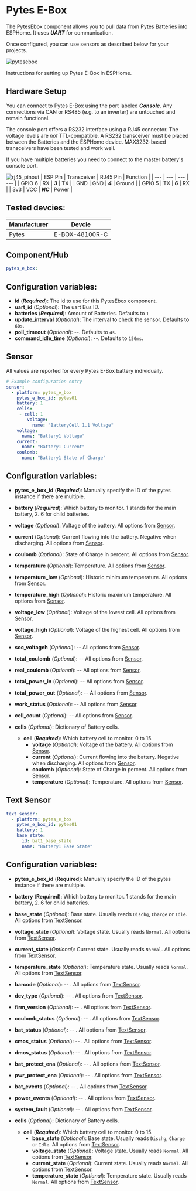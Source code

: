 Pytes E-Box
=================
The PytesEbox component allows you to pull data from Pytes Batteries into ESPHome.
It uses ***UART*** for communication.

Once configured, you can use sensors as described below for your projects.

![pytesebox](https://github.com/user-attachments/assets/699cedf4-fe41-476b-9a39-41ebb7c520f5)


Instructions for setting up Pytes E-Box in ESPHome.

Hardware Setup
--------------

You can connect to Pytes E-Box using the port labeled ***Console***.
Any connections via CAN or RS485 (e.g. to an inverter) are untouched and remain functional.

The console port offers a RS232 interface using a RJ45 connector.
The voltage levels are *not* TTL-compatible. A RS232 transceiver must be placed between the Batteries and the ESPHome device.
MAX3232-based transceivers have been tested and work well.

If you have multiple batteries you need to connect to the master battery's console port.

![rj45_pinout](https://github.com/user-attachments/assets/cb4f9808-333d-4344-b02e-18e8ffaf3341)
| ESP Pin | Transceiver | RJ45 Pin | Function |
| --- | --- | --- | --- |
| GPIO 6 | RX | ***3*** | TX |
| GND | GND | ***4*** | Ground |
| GPIO 5 | TX | ***6*** | RX |
| 3v3 | VCC | ***NC*** | Power |


Tested devcies:
------------------------
| Manufacturer | Devcie |
| --- | --- |
| Pytes | E-BOX-48100R-C |


Component/Hub
-------------

```yaml
pytes_e_box:
```

Configuration variables:
------------------------
- **id** (***Required***): The id to use for this PytesEbox component.
- **uart_id** (*Optional*): The uart Bus ID.
- **batteries** (***Required***): Amount of Batteries. Defaults to ``1``
- **update_interval** (*Optional*): The interval to check the sensor. Defaults to ``60s``.
- **poll_timeout** (*Optional*): --. Defaults to ``4s``.
- **command_idle_time** (*Optional*): --. Defaults to ``150ms``. 

Sensor
------

All values are reported for every Pytes E-Box battery individually.

```yaml
# Example configuration entry
sensor:
  - platform: pytes_e_box
    pytes_e_box_id: pytes01
    battery: 1
    cells:
     - cell: 1
        voltage:
          name: "BatteryCell 1.1 Voltage"         
    voltage:
      name: "Battery1 Voltage"
    current:
      name: "Battery1 Current"
    coulomb:
      name: "Battery1 State of Charge"
```

Configuration variables:
------------------------
- **pytes_e_box_id** (***Required***): Manually specify the ID of the pytes instance if there are multiple.
- **battery** (***Required***): Which battery to monitor. 1 stands for the main battery, 2..6 for child batteries.
- **voltage** (*Optional*): Voltage of the battery. All options from [Sensor](https://esphome.io/components/sensor/#config-sensor).
- **current** (*Optional*): Current flowing into the battery. Negative when discharging. All options from [Sensor](https://esphome.io/components/sensor/#config-sensor).
- **coulomb** (*Optional*): State of Charge in percent. All options from [Sensor](https://esphome.io/components/sensor/#config-sensor).
- **temperature** (*Optional*): Temperature. All options from [Sensor](https://esphome.io/components/sensor/#config-sensor).
- **temperature_low** (*Optional*): Historic minimum temperature. All options from [Sensor](https://esphome.io/components/sensor/#config-sensor).
- **temperature_high** (*Optional*): Historic maximum temperature. All options from [Sensor](https://esphome.io/components/sensor/#config-sensor).
- **voltage_low** (*Optional*): Voltage of the lowest cell. All options from [Sensor](https://esphome.io/components/sensor/#config-sensor).
- **voltage_high** (*Optional*): Voltage of the highest cell. All options from [Sensor](https://esphome.io/components/sensor/#config-sensor).
- **soc_voltageh** (*Optional*): -- All options from [Sensor](https://esphome.io/components/sensor/#config-sensor).
- **total_coulomb** (*Optional*): -- All options from [Sensor](https://esphome.io/components/sensor/#config-sensor).
- **real_coulomb** (*Optional*): -- All options from [Sensor](https://esphome.io/components/sensor/#config-sensor).
- **total_power_in** (*Optional*): -- All options from [Sensor](https://esphome.io/components/sensor/#config-sensor).
- **total_power_out** (*Optional*): -- All options from [Sensor](https://esphome.io/components/sensor/#config-sensor).
- **work_status** (*Optional*): -- All options from [Sensor](https://esphome.io/components/sensor/#config-sensor).
- **cell_count** (*Optional*): -- All options from [Sensor](https://esphome.io/components/sensor/#config-sensor).

- **cells** (*Optional*): Dictionary of Battery cells.
  - **cell** (***Required***): Which battery cell to monitor. 0 to 15. 
    - **voltage** (*Optional*): Voltage of the battery. All options from [Sensor](https://esphome.io/components/sensor/#config-sensor).
    - **current** (*Optional*): Current flowing into the battery. Negative when discharging. All options from [Sensor](https://esphome.io/components/sensor/#config-sensor).
    - **coulomb** (*Optional*): State of Charge in percent. All options from [Sensor](https://esphome.io/components/sensor/#config-sensor).
    - **temperature** (*Optional*): Temperature. All options from [Sensor](https://esphome.io/components/sensor/#config-sensor).


Text Sensor
-----------

```yaml
text_sensor:
  - platform: pytes_e_box
    pytes_e_box_id: pytes01
    battery: 1    
    base_state:
      id: bat1_base_state
      name: "Battery1 Base State"
```

Configuration variables:
------------------------
- **pytes_e_box_id** (**Required**): Manually specify the ID of the pytes instance if there are multiple.
- **battery** (**Required**): Which battery to monitor. 1 stands for the main battery, 2..6 for child batteries.
- **base_state** (*Optional*): Base state. Usually reads ``Dischg``, ``Charge`` or ``Idle``. All options from [TextSensor](https://esphome.io/components/text_sensor/#config-text-sensor).
- **voltage_state** (*Optional*): Voltage state. Usually reads ``Normal``. All options from [TextSensor](https://esphome.io/components/text_sensor/#config-text-sensor).
- **current_state** (*Optional*): Current state. Usually reads ``Normal``. All options from [TextSensor](https://esphome.io/components/text_sensor/#config-text-sensor).
- **temperature_state** (*Optional*): Temperature state. Usually reads ``Normal``. All options from [TextSensor](https://esphome.io/components/text_sensor/#config-text-sensor).
- **barcode** (*Optional*): -- . All options from [TextSensor](https://esphome.io/components/text_sensor/#config-text-sensor).
- **dev_type** (*Optional*): -- . All options from [TextSensor](https://esphome.io/components/text_sensor/#config-text-sensor).
- **firm_version** (*Optional*): -- . All options from [TextSensor](https://esphome.io/components/text_sensor/#config-text-sensor).
- **coulomb_status** (*Optional*): -- . All options from [TextSensor](https://esphome.io/components/text_sensor/#config-text-sensor).
- **bat_status** (*Optional*): -- . All options from [TextSensor](https://esphome.io/components/text_sensor/#config-text-sensor).
- **cmos_status** (*Optional*): -- . All options from [TextSensor](https://esphome.io/components/text_sensor/#config-text-sensor).
- **dmos_status** (*Optional*): -- . All options from [TextSensor](https://esphome.io/components/text_sensor/#config-text-sensor).
- **bat_protect_ena** (*Optional*): -- . All options from [TextSensor](https://esphome.io/components/text_sensor/#config-text-sensor).
- **pwr_protect_ena** (*Optional*): -- . All options from [TextSensor](https://esphome.io/components/text_sensor/#config-text-sensor).
- **bat_events** (*Optional*): -- . All options from [TextSensor](https://esphome.io/components/text_sensor/#config-text-sensor).
- **power_events** (*Optional*): -- . All options from [TextSensor](https://esphome.io/components/text_sensor/#config-text-sensor).
- **system_fault** (*Optional*): -- . All options from [TextSensor](https://esphome.io/components/text_sensor/#config-text-sensor).

- **cells** (*Optional*): Dictionary of Battery cells.
  - **cell** (***Required***): Which battery cell to monitor. 0 to 15. 
    - **base_state** (*Optional*): Base state. Usually reads ``Dischg``, ``Charge`` or ``Idle``. All options from [TextSensor](https://esphome.io/components/text_sensor/#config-text-sensor).
    - **voltage_state** (*Optional*): Voltage state. Usually reads ``Normal``. All options from [TextSensor](https://esphome.io/components/text_sensor/#config-text-sensor).
    - **current_state** (*Optional*): Current state. Usually reads ``Normal``. All options from [TextSensor](https://esphome.io/components/text_sensor/#config-text-sensor).
    - **temperature_state** (*Optional*): Temperature state. Usually reads ``Normal``. All options from [TextSensor](https://esphome.io/components/text_sensor/#config-text-sensor).
